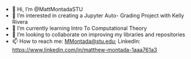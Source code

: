 - 👋 Hi, I’m @MattMontadaSTU
- 👀 I’m interested in creating a Jupyter Auto-
Grading Project with Kelly Rivera
- 🌱 I’m currently learning Intro To Computational
Theory
- 💞️ I’m looking to collaborate on improving my 
libraries and repositories
- 📫 How to reach me: MMontada@stu.edu;
LinkedIn: 
https://www.linkedin.com/in/matthew-montada-1aaa761a3

<!---
MattMontadaSTU/MattMontadaSTU is a ✨ special ✨ repository because its `README.md` (this file) appears on your GitHub profile.
You can click the Preview link to take a look at your changes.
--->
